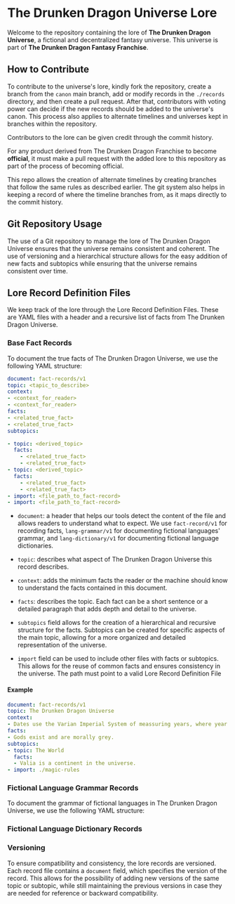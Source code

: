# The Drunken Dragon Universe Lore

Welcome to the repository containing the lore of **The Drunken Dragon Universe**, a fictional and decentralized fantasy universe. This universe is part of **The Drunken Dragon Fantasy Franchise**.

## How to Contribute

To contribute to the universe's lore, kindly fork the repository, create a branch from the `canon` main branch, add or modify records in the `./records` directory, and then create a pull request. After that, contributors with voting power can decide if the new records should be added to the universe's canon. This process also applies to alternate timelines and universes kept in branches within the repository.

Contributors to the lore can be given credit through the commit history.

For any product derived from The Drunken Dragon Franchise to become **official**, it must make a pull request with the added lore to this repository as part of the process of becoming official.

This repo allows the creation of alternate timelines by creating branches that follow the same rules as described earlier. The git system also helps in keeping a record of where the timeline branches from, as it maps directly to the commit history.

## Git Repository Usage

The use of a Git repository to manage the lore of The Drunken Dragon Universe ensures that the universe remains consistent and coherent. The use of versioning and a hierarchical structure allows for the easy addition of new facts and subtopics while ensuring that the universe remains consistent over time.

## Lore Record Definition Files

We keep track of the lore through the Lore Record Definition Files. These are YAML files with a header and a recursive list of facts from The Drunken Dragon Universe.

### Base Fact Records

To document the true facts of The Drunken Dragon Universe, we use the following YAML structure:

```yaml
document: fact-records/v1
topic: <tapic_to_describe>
context: 
- <context_for_reader>
- <context_for_reader>
facts:
- <related_true_fact>
- <related_true_fact>
subtopics:

- topic: <derived_topic>
  facts:
    - <related_true_fact>
    - <related_true_fact>
- topic: <derived_topic>
  facts:
    - <related_true_fact>
    - <related_true_fact>
- import: <file_path_to_fact-record>
- import: <file_path_to_fact-record>
```

* `document`: a header that helps our tools detect the content of the file and allows readers to understand what to expect. We use `fact-record/v1` for recording facts, `lang-grammar/v1` for documenting fictional languages' grammar, and `lang-dictionary/v1` for documenting fictional language dictionaries.

* `topic`: describes what aspect of The Drunken Dragon Universe this record describes.

* `context`: adds the minimum facts the reader or the machine should know to understand the facts contained in this document.

* `facts`: describes the topic. Each fact can be a short sentence or a detailed paragraph that adds depth and detail to the universe.

* `subtopics` field allows for the creation of a hierarchical and recursive structure for the facts. Subtopics can be created for specific aspects of the main topic, allowing for a more organized and detailed representation of the universe.

* `import` field can be used to include other files with facts or subtopics. This allows for the reuse of common facts and ensures consistency in the universe. The path must point to a valid Lore Record Definition File

#### Example 

```yaml
document: fact-records/v1
topic: The Drunken Dragon Universe
context: 
- Dates use the Varian Imperial System of meassuring years, where year 0 is the founding of the Varian Empire
facts:
- Gods exist and are morally grey.
subtopics:
- topic: The World
  facts:
  - Valia is a continent in the universe.
- import: ./magic-rules
```

### Fictional Language Grammar Records

To document the grammar of fictional languages in The Drunken Dragon Universe, we use the following YAML structure:

### Fictional Language Dictionary Records

### Versioning

To ensure compatibility and consistency, the lore records are versioned. Each record file contains a `document` field, which specifies the version of the record. This allows for the possibility of adding new versions of the same topic or subtopic, while still maintaining the previous versions in case they are needed for reference or backward compatibility.
